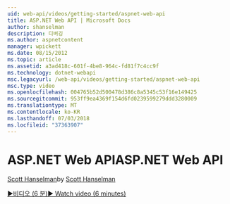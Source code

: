```yaml
---
uid: web-api/videos/getting-started/aspnet-web-api
title: ASP.NET Web API | Microsoft Docs
author: shanselman
description: 디버깅
ms.author: aspnetcontent
manager: wpickett
ms.date: 08/15/2012
ms.topic: article
ms.assetid: a3ad418c-601f-4be8-964c-fd81f7c4cc9f
ms.technology: dotnet-webapi
msc.legacyurl: /web-api/videos/getting-started/aspnet-web-api
msc.type: video
ms.openlocfilehash: 004765b52d500478d386c8a5345c53f16e149425
ms.sourcegitcommit: 953ff9ea4369f154d6fd0239599279ddd3280009
ms.translationtype: MT
ms.contentlocale: ko-KR
ms.lasthandoff: 07/03/2018
ms.locfileid: "37363907"
---
```

<a name="aspnet-web-api"></a><span data-ttu-id="93df7-103">ASP.NET Web API</span><span class="sxs-lookup"><span data-stu-id="93df7-103">ASP.NET Web API</span></span>
====================
<span data-ttu-id="93df7-104">[Scott Hanselman](https://github.com/shanselman)</span><span class="sxs-lookup"><span data-stu-id="93df7-104">by [Scott Hanselman](https://github.com/shanselman)</span></span>

[<span data-ttu-id="93df7-105">&#9654;비디오 (6 분)</span><span class="sxs-lookup"><span data-stu-id="93df7-105">&#9654; Watch video (6 minutes)</span></span>](https://channel9.msdn.com/Blogs/ASP-NET-Site-Videos/aspnet-web-api)
